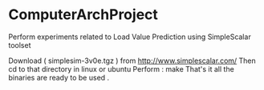 # ComputerArchProject
Perform experiments related to Load Value Prediction using SimpleScalar toolset

Download ( simplesim-3v0e.tgz ) from http://www.simplescalar.com/
Then cd to that directory in linux or ubuntu
Perform : make
That's it all the binaries are ready to be used . 
